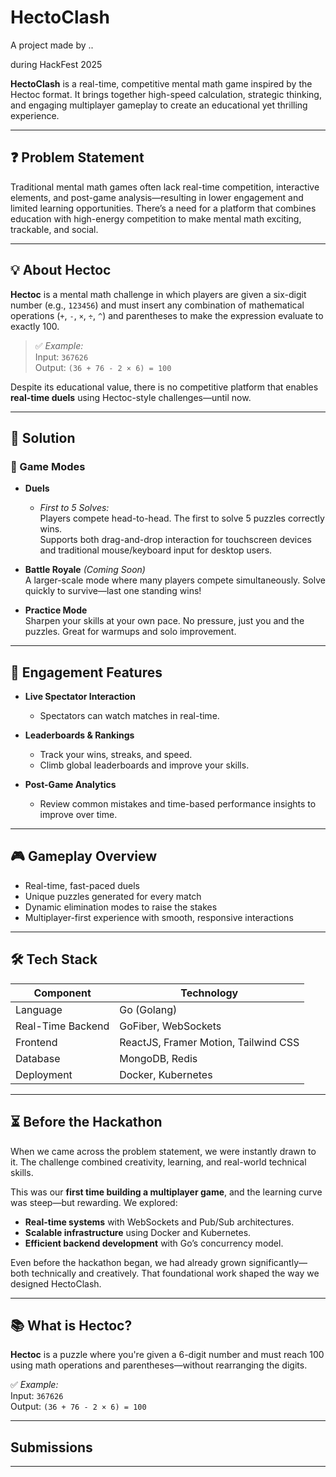 # HectoClash

A project made by ..


during HackFest 2025

**HectoClash** is a real-time, competitive mental math game inspired by the Hectoc format. It brings together high-speed calculation, strategic thinking, and engaging multiplayer gameplay to create an educational yet thrilling experience.

---

## ❓ Problem Statement

Traditional mental math games often lack real-time competition, interactive elements, and post-game analysis—resulting in lower engagement and limited learning opportunities. There’s a need for a platform that combines education with high-energy competition to make mental math exciting, trackable, and social.

---

## 💡 About Hectoc

**Hectoc** is a mental math challenge in which players are given a six-digit number (e.g., `123456`) and must insert any combination of mathematical operations (`+`, `-`, `×`, `÷`, `^`) and parentheses to make the expression evaluate to exactly 100.

> ✅ *Example:*  
> Input: `367626`  
> Output: `(36 + 76 - 2 × 6) = 100`

Despite its educational value, there is no competitive platform that enables **real-time duels** using Hectoc-style challenges—until now.

---

## 🚀 Solution

### 🎯 Game Modes

- **Duels**
  - *First to 5 Solves:*  
    Players compete head-to-head. The first to solve 5 puzzles correctly wins.  
    Supports both drag-and-drop interaction for touchscreen devices and traditional mouse/keyboard input for desktop users.

- **Battle Royale** *(Coming Soon)*  
  A larger-scale mode where many players compete simultaneously. Solve quickly to survive—last one standing wins!

- **Practice Mode**  
  Sharpen your skills at your own pace. No pressure, just you and the puzzles. Great for warmups and solo improvement.

---

## 👥 Engagement Features

- **Live Spectator Interaction**
  - Spectators can watch matches in real-time.

- **Leaderboards & Rankings**
  - Track your wins, streaks, and speed.
  - Climb global leaderboards and improve your skills.

- **Post-Game Analytics**
  - Review common mistakes and time-based performance insights to improve over time.

---

## 🎮 Gameplay Overview

- Real-time, fast-paced duels
- Unique puzzles generated for every match
- Dynamic elimination modes to raise the stakes
- Multiplayer-first experience with smooth, responsive interactions

---

## 🛠️ Tech Stack

| Component          | Technology                         |
|-------------------|------------------------------------|
| Language           | Go (Golang)                        |
| Real-Time Backend  | GoFiber, WebSockets                |
| Frontend           | ReactJS, Framer Motion, Tailwind CSS |
| Database           | MongoDB, Redis                     |
| Deployment         | Docker, Kubernetes                 |

---

## ⏳ Before the Hackathon

When we came across the problem statement, we were instantly drawn to it. The challenge combined creativity, learning, and real-world technical skills. 

This was our **first time building a multiplayer game**, and the learning curve was steep—but rewarding. We explored:

- **Real-time systems** with WebSockets and Pub/Sub architectures.
- **Scalable infrastructure** using Docker and Kubernetes.
- **Efficient backend development** with Go’s concurrency model.
  
Even before the hackathon began, we had already grown significantly—both technically and creatively. That foundational work shaped the way we designed HectoClash.

---

## 📚 What is Hectoc?

**Hectoc** is a puzzle where you're given a 6-digit number and must reach 100 using math operations and parentheses—without rearranging the digits.

✅ *Example:*  
Input: `367626`  
Output: `(36 + 76 - 2 × 6) = 100`

---

## Submissions


---
